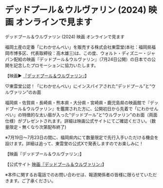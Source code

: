 # デッドプール＆ウルヴァリン (2024) 映画 オンラインで見ます

デッドプール＆ウルヴァリン (2024) 映画 オンラインで見ます

福岡土産の定番「にわかせんぺい」を販売する株式会社東雲堂(本社：福岡県福岡市博多区、代表取締役：高木雄三)は、この度、ウォルト・ディズニー・ジャパン配給の映画『デッドプール＆ウルヴァリン』（7月24日公開）の日本での公開を記念したプロモーションに協力いたします。

【映画▶️ <a href="https://filmdailyplus.com/movie/533535">『デッドプール＆ウルヴァリン』</a>】

♡東雲堂公認！「にわかせんぺい」にインスパイアされた“デッドプール”と“ウルヴァリン”のお面

福岡県・佐賀県・長崎県・熊本県・大分県・宮崎県・鹿児島県の映画館で『デッドプール＆ウルヴァリン』を鑑賞された方に、公開初日から先着で「にわかせんぺい」の特徴的な太い眉が入った“デッドプール”と“ウルヴァリン”のお面（両面仕様）がプレゼントされます。詳細は映画公式サイトにてご確認ください。（数量限定・無くなり次第配布終了)

※7月19日～7月23日の間に、福岡県内にて数量限定で先行入手いただける機会を設けます。詳細は追って、東雲堂の公式Xで発表しますのでお楽しみに！

【映画『デッドプール＆ウルヴァリン』】

【公式サイト <a href="https://filmdailyplus.com/movie/533535">映画『デッドプール＆ウルヴァリン』</a>】


※本件に関するお電話でのお問い合わせは、報道関係者の皆様に限らせていただきます。ご了承ください。
